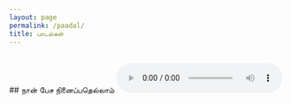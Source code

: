 ```yaml
---
layout: page
permalink: /paadal/
title: பாடல்கள்
---
```


<br>
## நான் பேச நினைப்பதெல்லாம்

<audio controls>
    <source src="rec/naan_pesa.mp3" type="audio/mpeg">
</audio>
<br>